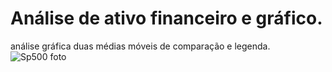 # Análise de ativo financeiro e gráfico.
análise gráfica duas médias móveis de comparação e legenda.
![Sp500 foto](https://user-images.githubusercontent.com/43080297/175754573-6642668d-7959-4d9a-8b32-809a4c34c125.JPG)
